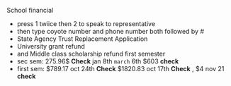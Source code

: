 School financial 
- press 1 twiice then  2  to speak to representative 
- then type coyote number and phone number both followed by  # 
- State Agency Trust Replacement Application 
- University grant refund 
- and Middle class scholarship refund first semester 
- sec sem: 275.96$ **Check** jan 8th `march` 6th $603 **check** 
- first sem: $789.17 oct 24th **Check** $1820.83 oct 17th **Check**  , $4 nov 21 **check**






